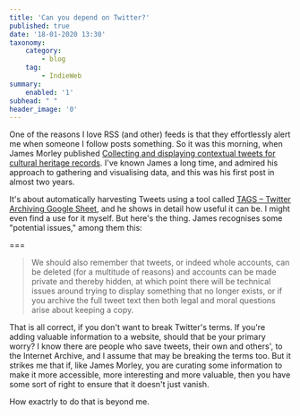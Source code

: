 ```yaml
---
title: 'Can you depend on Twitter?'
published: true
date: '18-01-2020 13:30'
taxonomy:
    category:
        - blog
    tag:
        - IndieWeb 
summary:
    enabled: '1'
subhead: " "
header_image: '0'
--- 
```


One of the reasons I love RSS (and other) feeds is that they effortlessly alert me when someone I follow posts something. So it was this morning, when James Morley published <a class="u-in-reply-to" href="http://www.catchingtherain.com/2020/01/collecting-and-displaying-contextual-tweets-for-cultural-heritage-records/" >Collecting and displaying contextual tweets for cultural heritage records</a >. I've known James a long time, and admired his approach to gathering and visualising data, and this was his first post in almost two years. 

It's about automatically harvesting Tweets using a tool called [TAGS – Twitter Archiving Google Sheet](https://tags.hawksey.info/), and he shows in detail how useful it can be. I might even find a use for it myself. But here's the thing. James recognises some "potential issues," among them this:

===

> We should also remember that tweets, or indeed whole accounts, can be deleted (for a multitude of reasons) and accounts can be made private and thereby hidden, at which point there will be technical issues around trying to display something that no longer exists, or if you archive the full tweet text then both legal and moral questions arise about keeping a copy. 

That is all correct, if you don't want to break Twitter's terms. If you're adding valuable information to a website, should that be your primary worry? I know there are people who save tweets, their own and others', to the Internet Archive, and I assume that may be breaking the terms too. But it strikes me that if, like James Morley, you are curating some information to make it more accessible, more interesting and more valuable, then you have some sort of right to ensure that it doesn't just vanish.

How exactrly to do that is beyond me.
